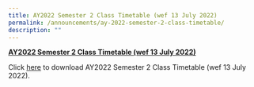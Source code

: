 ```yaml
---
title: AY2022 Semester 2 Class Timetable (wef 13 July 2022)
permalink: /announcements/ay-2022-semester-2-class-timetable/
description: ""
---
```

[**AY2022 Semester 2 Class Timetable (wef 13 July 2022)**](https://dunmansec.moe.edu.sg/#)

Click <a href="/files/Announcements/Timetable%20AY2022%20Semester2_Final_CLASS_V2.pdf" target="_blank">here</a> to download AY2022 Semester 2 Class Timetable (wef 13 July 2022).